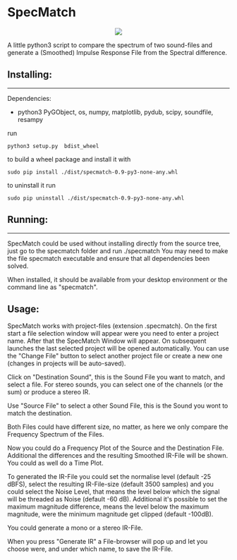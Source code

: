 # SpecMatch 

<p align="center">
    <img src="https://github.com/brummer10/SpecMatch/blob/main/SpecMatch.png?raw=true" />
</p>

A little python3 script to compare the spectrum of two sound-files and generate a
(Smoothed) Impulse Response File from the Spectral difference.

## Installing:
----------------
Dependencies:
 - python3 PyGObject, os, numpy, matplotlib, pydub, scipy, soundfile, resampy

run 

`python3 setup.py  bdist_wheel`

to build a wheel package and install it with 

`sudo pip install ./dist/specmatch-0.9-py3-none-any.whl`

to uninstall it run

`sudo pip uninstall ./dist/specmatch-0.9-py3-none-any.whl`

## Running:
----------------

SpecMatch could be used without installing directly from the source tree, 
just go to the specmatch folder and run ./specmatch
You may need to make the file specmatch executable and ensure that all dependencies been solved.

When installed, it should be available from your desktop environment or the command
line as "specmatch".


## Usage:

SpecMatch works with project-files (extension .specmatch). On the
first start a file selection window will appear were you need to enter a project name.
After that the SpecMatch Window will appear.
On subsequent launches the last selected project will be opened
automatically. You can use the "Change File" button to select another
project file or create a new one (changes in projects will be
auto-saved).

Click on "Destination Sound", this is the Sound File you want to match,
and select a file. For stereo sounds, you can select one of the channels (or
the sum) or produce a stereo IR.

Use "Source File" to select a other Sound File,
this is the Sound you wont to match the destination.

Both Files could have different size, no matter, as here we only compare the
Frequency Spectrum of the Files. 

Now you could do a Frequency Plot of the Source and the Destination File.
Additional the differences and the resulting Smoothed IR-File will be shown.
You could as well do a Time Plot.

To generated the IR-File you could set the normalise level (default -25 dBFS), 
select the resulting IR-File-size (default 3500 samples)
and you could select the Noise Level, that means the level below which
the signal will be threaded as Noise (default -60 dB).
Additional it's possible to set the maximum magnitude difference,
means the level below the maximum magnitude, 
were the minimum magnitude get clipped (default -100dB).

You could generate a mono or a stereo IR-File.

When you press "Generate IR" a File-browser will pop up and
let you choose were, and under which name, to save the IR-File.  
